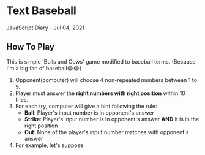 # Text Baseball 
JavaScript Diary - Jul 04, 2021

##  How To Play
This is simple 'Bulls and Cows' game modified to baseball terms. (Because I'm a big fan of baseball😂😂)
  
  1. Opponent(computer) will choose 4 non-repeated numbers between 1 to 9. 
  2. Player must answer the **right numbers with right position** within 10 tries.
  3. For each try, computer will give a hint following the rule:
      - **Ball**: Player's input number is in opponent's answer
      - **Strike**: Player's input number is in opponent's answer **AND** it is in the right position
      - **Out**: None of the player's input number matches with opponent's answer
  4. For example, let's suppose 



 
  

